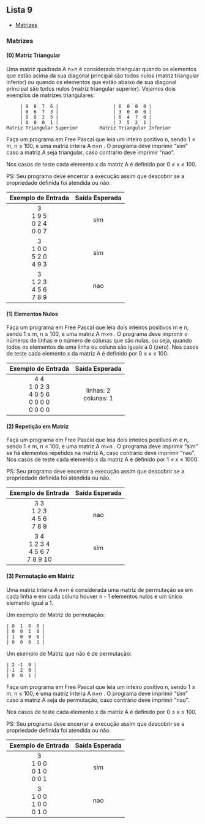 ## Lista 9

* [Matrizes](#Matrizes)

### Matrizes

#### (0) Matriz Triangular
Uma matriz quadrada A n×n é considerada triangular quando os elementos que estão acima da sua diagonal principal são todos nulos (matriz triangular inferior) ou quando os elementos que estão abaixo de sua diagonal principal são todos nulos (matriz triangular superior). Vejamos dois exemplos de matrizes triangulares:

```
     | 9  8  7  6 |                    | 6  0  0  0 |
     | 0  6  7  3 |                    | 3  0  0  0 |
     | 0  0  2  5 |                    | 0  4  7  0 |
     | 0  0  0  1 |                    | 7  5  2  1 |
Matriz Triangular Superior        Matriz Triangular Inferior
```

Faça um programa em Free Pascal que leia um inteiro positivo n, sendo 1 ≤ m, n ≤ 100, e uma matriz inteira A n×n . O programa deve imprimir “sim” caso a matriz A seja triangular, caso contrário deve imprimir “nao”.

Nos casos de teste cada elemento x da matriz A é definido por 0 ≤ x ≤ 100.

PS: Seu programa deve encerrar a execução assim que descobrir se a propriedade definida foi atendida ou não. 

|Exemplo de Entrada|Saída Esperada|
|:----------------:|:------------:|
|3<br>1 9 5<br>0 2 4<br>0 0 7|sim|
|3<br>1 0 0<br>5 2 0<br>4 9 3|sim|
|3<br>1 2 3<br>4 5 6<br>7 8 9|nao|

#### (1) Elementos Nulos
Faça um programa em Free Pascal que leia dois inteiros positivos m e n, sendo 1 ≤ m, n ≤ 100, e uma matriz A m×n . O programa deve imprimir o números de linhas e o número de colunas que são nulas, ou seja, quando todos os elementos de uma linha ou coluna são iguais a 0 (zero).
Nos casos de teste cada elemento x da matriz A é definido por 0 ≤ x ≤ 100.

|Exemplo de Entrada|Saída Esperada|
|:----------------:|:------------:|
|4 4<br>1 0 2 3<br>4 0 5 6<br>0 0 0 0<br>0 0 0 0|linhas: 2<br>colunas: 1|

#### (2) Repetição em Matriz
Faça um programa em Free Pascal que leia dois inteiros positivos m e n, sendo 1 ≤ m, n ≤ 100, e uma matriz A m×n . O programa deve imprimir “sim” se há elementos repetidos na matriz A, caso contrário deve imprimir “nao”.
Nos casos de teste cada elemento x da matriz A é definido por 1 ≤ x ≤ 1000.

PS: Seu programa deve encerrar a execução assim que descobrir se a propriedade definida foi atendida ou não.

|Exemplo de Entrada|Saída Esperada|
|:----------------:|:------------:|
|3 3<br>1 2 3<br>4 5 6<br>7 8 9|nao|
|3 4<br>1 2 3 4<br>4 5 6 7<br>7 8 9 10|sim|

#### (3) Permutação em Matriz
Uma matriz inteira A n×n é considerada uma matriz de permutação se em cada linha e em cada coluna
houver n - 1 elementos nulos e um único elemento igual a 1.

Um exemplo de Matriz de permutação:
```
| 0  1  0  0 |
| 0  0  1  0 |
| 1  0  0  0 |
| 0  0  0  1 |
```

Um exemplo de Matriz que não é de permutação:
```
| 2 -1  0 |
|-1  2  0 |
| 0  0  1 |
```

Faça um programa em Free Pascal que leia um inteiro positivo n, sendo 1 ≤ m, n ≤ 100, e uma matriz
inteira A n×n . O programa deve imprimir “sim” caso a matriz A seja de permutação, caso contrário deve
imprimir “nao”.

Nos casos de teste cada elemento x da matriz A é definido por 0 ≤ x ≤ 100.

PS: Seu programa deve encerrar a execução assim que descobrir se a propriedade definida foi atendida ou não.

|Exemplo de Entrada|Saída Esperada|
|:----------------:|:------------:|
|3<br>1 0 0<br>0 1 0<br>0 0 1|sim|
|3<br>1 0 0<br>1 0 0<br>0 1 0|nao|
